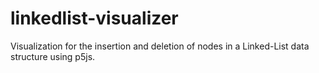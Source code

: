 # linkedlist-visualizer
Visualization for the insertion and deletion of nodes in a Linked-List data structure using p5js.
